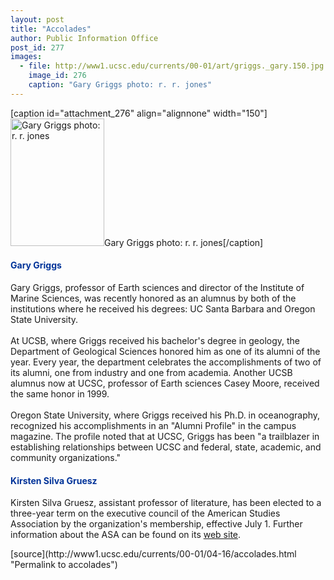 ```yaml
---
layout: post
title: "Accolades"
author: Public Information Office
post_id: 277
images:
  - file: http://www1.ucsc.edu/currents/00-01/art/griggs._gary.150.jpg
    image_id: 276
    caption: "Gary Griggs photo: r. r. jones"
---
```


[caption id="attachment_276" align="alignnone" width="150"]<a href="http://localhost/mysite/wp-content/uploads/2001/04/griggs._gary.150.jpg"><img class="size-full wp-image-276" src="http://localhost/mysite/wp-content/uploads/2001/04/griggs._gary.150.jpg" alt="Gary Griggs photo: r. r. jones" width="150" height="204" /></a>Gary Griggs photo: r. r. jones[/caption]
<h4>
  <font color="#003399"><b>Gary Griggs</b></font>
</h4>Gary Griggs, professor of Earth sciences and director of the Institute of Marine Sciences, was recently honored as an alumnus by both of the institutions where he received his degrees: UC Santa Barbara and Oregon State University.<br>
<br>
At UCSB, where Griggs received his bachelor's degree in geology, the Department of Geological Sciences honored him as one of its alumni of the year. Every year, the department celebrates the accomplishments of two of its alumni, one from industry and one from academia. Another UCSB alumnus now at UCSC, professor of Earth sciences Casey Moore, received the same honor in 1999.<br>
<br>
Oregon State University, where Griggs received his Ph.D. in oceanography, recognized his accomplishments in an "Alumni Profile" in the campus magazine. The profile noted that at UCSC, Griggs has been "a trailblazer in establishing relationships between UCSC and federal, state, academic, and community organizations."
<h4>
  <font color="#003399">Kirsten Silva Gruesz</font>
</h4>
<p>
  Kirsten Silva Gruesz, assistant professor of literature, has been elected to a three-year term on the executive council of the American Studies Association by the organization's membership, effective July 1. Further information about the ASA can be found on its <a href="http://www.georgetown.edu/crossroads/asainfo.html">web site</a>.
</p>
[source](http://www1.ucsc.edu/currents/00-01/04-16/accolades.html "Permalink to accolades")
